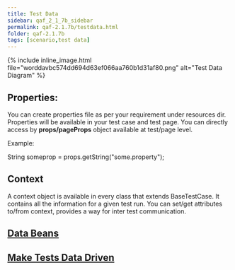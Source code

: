 ```yaml
---
title: Test Data
sidebar: qaf_2_1_7b_sidebar
permalink: qaf-2.1.7b/testdata.html
folder: qaf-2.1.7b
tags: [scenario,test data]
---
```


{% include inline_image.html
file="worddavbc574dd694d63ef066aa760b1d31af80.png" alt="Test Data Diagram" %}

## Properties:

You can create properties file as per your requirement under resources dir. Properties will be available in your test case and test page. You can directly access by **props/pageProps** object available at test/page level.

Example: 

String someprop = props.getString("some.property");

## Context

A context object is available in every class that extends BaseTestCase. It contains all the information for a given test run. You can set/get attributes to/from context, provides a way for inter test communication.

## [Data Beans](databeans.html)

## [Make Tests Data Driven](maketest_data_driven.html)

